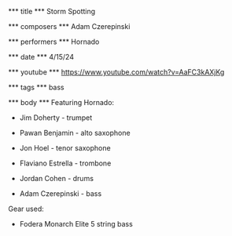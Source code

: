 *** title ***
Storm Spotting

*** composers ***
Adam Czerepinski

*** performers ***
Hornado

*** date ***
4/15/24

*** youtube ***
https://www.youtube.com/watch?v=AaFC3kAXjKg

*** tags ***
bass

*** body ***
Featuring Hornado:

- Jim Doherty - trumpet

- Pawan Benjamin - alto saxophone

- Jon Hoel - tenor saxophone

- Flaviano Estrella - trombone

- Jordan Cohen - drums

- Adam Czerepinski - bass

Gear used:

- Fodera Monarch Elite 5 string bass
